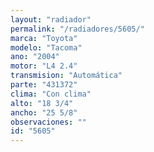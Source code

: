 ```yaml
---
layout: "radiador"
permalink: "/radiadores/5605/"
marca: "Toyota"
modelo: "Tacoma"
ano: "2004"
motor: "L4 2.4"
transmision: "Automática"
parte: "431372"
clima: "Con clima"
alto: "18 3/4"
ancho: "25 5/8"
observaciones: ""
id: "5605"
---
```



